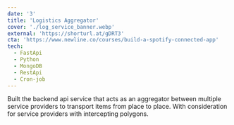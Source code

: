 ```yaml
---
date: '3'
title: 'Logistics Aggregator'
cover: './log_service_banner.webp'
external: 'https://shorturl.at/gDRT3'
cta: 'https://www.newline.co/courses/build-a-spotify-connected-app'
tech:
  - FastApi
  - Python
  - MongoDB
  - RestApi
  - Cron-job
---
```


Built the backend api service that acts as an aggregator between multiple service providers to transport items from place to place. With consideration for service providers with intercepting polygons.
